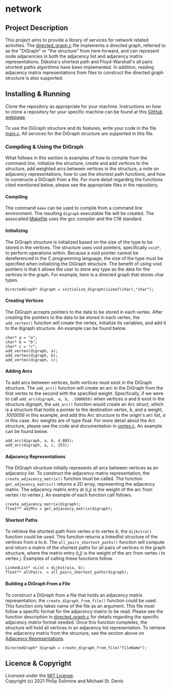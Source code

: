 # network

## Project Description
This project aims to provide a library of services for network related activities. The [directed_graph.c](firected_graph.c) file implements a directed graph, referred to as the "DiGraph" or "the structure" from here forward, and can represent node adjacencies in both the adjacency list and adjacency matrix representations. Dijkstra's shortest path and Floyd-Warshall's all pairs shortest paths algorithms have been implemented. In addition, reading adjacency matrix representations from files to construct the directed graph structure is also supported.

## Installing & Running
Clone the repository as appropriate for your machine. Instructions on how to clone a repository for your specific machine can be found at this [GitHub webpage](https://docs.github.com/en/repositories/creating-and-managing-repositories/cloning-a-repository). 
<br />
<br />
To use the DiGraph structure and its features, write your code in the file [main.c](main.c). All services for the DiGraph structure are supported in this file. 
### Compiling & Using the DiGraph
What follows in this section is examples of how to compile from the command line, initialize the structure, create and add vertices to the structure, add weighted arcs between vertices in the structure, a note on adjacency representations, how to use the shortest path functions, and how to constructe a DiGraph from a file. For more detail regarding the functions cited mentioned below, please see the appropriate files in the repository.
<br />
#### Compiling
The command `make` can be used to compile from a command line environment. The resulting `digraph` executable file will be created. The assocaited [Makefile](Makefile) uses the gcc compiler and the C18 standard.
#### Initializing 
The DiGraph structure is initialized based on the size of the type to be stored in the vertices. The structure uses void pointers, specifically `void*`, to perform operations within. Because a void pointer cannot be dereferenced in the C programming language, the size of the type must be specified when initializing the DiGraph structure. The benefit of using void pointers is that it allows the user to store any type as the data for the vertices in the graph. For example, here is a directed graph that stores char types.
```
DirectedGraph* digraph = initialize_digraph(sizeof(char),"char");
```
#### Creating Vertices
The DiGraph accepts pointers to the data to be stored in each vertex. After creating the pointers to the data to be stored in each vertex, the `add_vertex()` function will create the vertex, initialize its variables, and add it to the digraph structure. An example can be found below.
```
char* a = "a";
char* b = "b";
char* c = "c";
add_vertex(digraph, a);
add_vertex(digraph, b);
add_vertex(digraph, c);
```
#### Adding Arcs
To add arcs between vertices, both vertices must exist in the DiGraph structure. The `add_arc()` function will create an arc in the DiGraph from the first vertex to the second with the specified weight. Specifically, if we were to call `add_arc(digraph, a, b, .1000056)` when vertices *a* and *b* exist in the structure *digraph*, the `add_arc()` function would create an Arc struct, which is a structure that holds a pointer to the destination vertex, *b*, and a weight, *.1000056* in this example, and add this Arc structure to the origin's arc list, *a* in this case. Arc weights are of type float. For more detail about the Arc structure, please see the code and documentation in [vertex.c](vertex.c). An example can be found below.
```
add_arc(digraph, a, b, 4.005);
add_arc(digraph, a, c, 253);
```
#### Adjacency Representations
The DiGraph structure initially represents all arcs between vertices as an adjacency list. To construct the adjacency matrix representation, the `create_adjacency_matrix()` function must be called. The function `get_adjacency_matrix()` returns a 2D array, representing the adjacency matrix. The adjacency matrix entry at (i,j) is the weight of the arc from vertex *i* to vertex *j*. An example of each function call follows.
```
create_adjacency_matrix(digraph);
float** adjMtx = get_adjacency_matrix(digraph);
```
#### Shortest Paths
To retrieve the shortest path from vertex *a* to vertex *b*, the `dijkstra()` function could be used. This function returns a linkedlist structure of the vertices from *a* to *b*. The `all_pairs_shortest_paths()` function will compute and return a matrix of the shortest paths for all pairs of vertices in the graph structure, where the matrix entry (i,j) is the weight of the arc from vertex *i* to vertex *j*. Examples of calling these functions follow.
```
LinkedList* vList = dijkstra(a, b);
float** allPairs  = all_pairs_shortest_paths(digraph);
```
#### Building a DiGraph From a File
To construct a DiGraph from a file that holds an adjacency matrix representation, the `create_digraph_from_file()` function could be used. This function only takes name of the file as an argument. This file must follow a specific format for the adjacency matrix to be read. Please see the function description in [directed_graph.c](directed_graph.c) for details regarding the specific adjacency matrix format needed. Once this function completes, the structure will hold all vertices in an adjacency list representation. To retrieve the adjacency matrix from the structure, see the section above on [Adjacency Representations](#Adjacency-Representations).
```
DirectedGraph* digraph = create_digraph_from_file("fileName");
```

## Licence & Copyright
Licensed under the [MIT License](LICENSE). <br />
Copyright (c) 2021 Philip Solimine and Michael St. Denis
